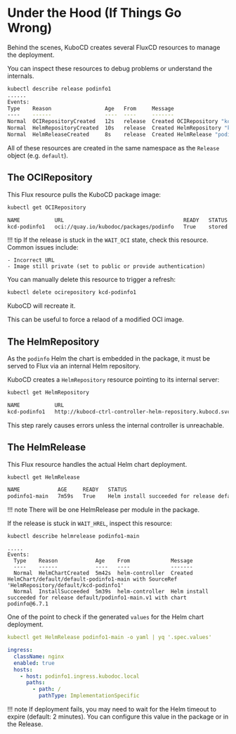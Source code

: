 # Under the Hood (If Things Go Wrong)

Behind the scenes, KuboCD creates several FluxCD resources to manage the deployment.

You can inspect these resources to debug problems or understand the internals.

```bash
kubectl describe release podinfo1
......
Events:
Type    Reason                 Age   From     Message
----    ------                 ----  ----     -------
Normal  OCIRepositoryCreated   12s   release  Created OCIRepository "kcd-podinfo1"
Normal  HelmRepositoryCreated  10s   release  Created HelmRepository "kcd-podinfo1"
Normal  HelmReleaseCreated     8s    release  Created HelmRelease "podinfo1-main"
```

All of these resources are created in the same namespace as the `Release` object (e.g. `default`).

## The OCIRepository

This Flux resource pulls the KuboCD package image:

```bash
kubectl get OCIRepository

NAME           URL                                      READY   STATUS                                                                                                           AGE
kcd-podinfo1   oci://quay.io/kubodoc/packages/podinfo   True    stored artifact for digest '6.7.1-p01@sha256:985e4e2f89a4b17bd5cc2936a0b305df914ae479e0b8c96e61cb22725b61cd24'   9m1s
```

!!! tip
    If the release is stuck in the `WAIT_OCI` state, check this resource. Common issues include:
    
    - Incorrect URL
    - Image still private (set to public or provide authentication)

You can manually delete this resource to trigger a refresh:

```bash
kubectl delete ocirepository kcd-podinfo1
```

KuboCD will recreate it.

This can be useful to force a relaod of a modified OCI image.

## The HelmRepository

As the `podinfo` Helm the chart is embedded in the package, it must be served to Flux via an internal Helm repository.

KuboCD creates a `HelmRepository` resource pointing to its internal server:

```bash
kubectl get HelmRepository

NAME           URL                                                                            AGE    READY   STATUS
kcd-podinfo1   http://kubocd-ctrl-controller-helm-repository.kubocd.svc/hr/default/podinfo1   105m   True    stored artifact: revision 'sha256:d8db03cf45ecd75064c2a2582812dc4df5cd624d0e295b24ff79569bf46a070b'
```

This step rarely causes errors unless the internal controller is unreachable.

## The HelmRelease

This Flux resource handles the actual Helm chart deployment.

```bash
kubectl get HelmRelease

NAME            AGE     READY   STATUS
podinfo1-main   7m59s   True    Helm install succeeded for release default/podinfo1-main.v1 with chart podinfo@6.7.1
```

!!! note
    There will be one HelmRelease per module in the package.

If the release is stuck in `WAIT_HREL`, inspect this resource:

```{.bash}
kubectl describe helmrelease podinfo1-main

.....
Events:
  Type    Reason            Age    From             Message
  ----    ------            ----   ----             -------
  Normal  HelmChartCreated  5m42s  helm-controller  Created HelmChart/default/default-podinfo1-main with SourceRef 'HelmRepository/default/kcd-podinfo1'
  Normal  InstallSucceeded  5m39s  helm-controller  Helm install succeeded for release default/podinfo1-main.v1 with chart podinfo@6.7.1
```

One of the point to check if the generated `values` for the Helm chart deployment.

``` yaml
kubectl get HelmRelease podinfo1-main -o yaml | yq '.spec.values'

ingress:
  className: nginx
  enabled: true
  hosts:
    - host: podinfo1.ingress.kubodoc.local
      paths:
        - path: /
          pathType: ImplementationSpecific
```

!!! note
    If deployment fails, you may need to wait for the Helm timeout to expire (default: 2 minutes). You can configure this value in the package or in the Release.


